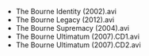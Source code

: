 * The Bourne Identity (2002).avi
* The Bourne Legacy (2012).avi
* The Bourne Supremacy (2004).avi
* The Bourne Ultimatum (2007).CD1.avi
* The Bourne Ultimatum (2007).CD2.avi

